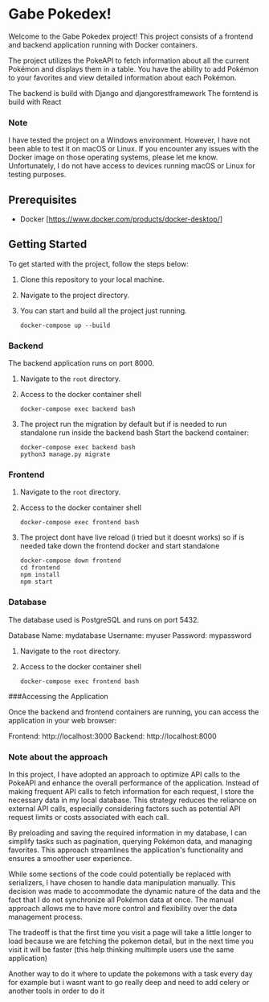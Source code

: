 # Gabe Pokedex!

Welcome to the Gabe Pokedex project! This project consists of a frontend and backend application running with Docker containers.

The project utilizes the PokeAPI to fetch information about all the current Pokémon and displays them in a table. You have the ability to add Pokémon to your favorites and view detailed information about each Pokémon.

The backend is build with Django and djangorestframework
The forntend is build with React


### Note 

I have tested the project on a Windows environment. However, I have not been able to test it on macOS or Linux. If you encounter any issues with the Docker image on those operating systems, please let me know. Unfortunately, I do not have access to devices running macOS or Linux for testing purposes. 

## Prerequisites

- Docker [https://www.docker.com/products/docker-desktop/]

## Getting Started

To get started with the project, follow the steps below:

1. Clone this repository to your local machine.
2. Navigate to the project directory.
2. You can start and build all the project just running.

   ```shell
   docker-compose up --build
   ```
### Backend

The backend application runs on port 8000.

1. Navigate to the `root` directory.
2. Access to the docker container shell

   ```shell
   docker-compose exec backend bash
   ```
3. The project run the migration by default but if is needed to run standalone run inside the backend bash 
Start the backend container:

    ```shell
    docker-compose exec backend bash
    python3 manage.py migrate
    ```

### Frontend

1. Navigate to the `root` directory.
2. Access to the docker container shell

   ```shell
   docker-compose exec frontend bash
   ```
3. The project dont have live reload (i tried but it doesnt works) so if is needed take down the frontend docker and start standalone


   ```shell
   docker-compose down frontend
   cd frontend
   npm install
   npm start
   ```

### Database
The database used is PostgreSQL and runs on port 5432.

Database Name: mydatabase
Username: myuser
Password: mypassword

1. Navigate to the `root` directory.
2. Access to the docker container shell

   ```shell
   docker-compose exec frontend bash
   ```
###Accessing the Application

Once the backend and frontend containers are running, you can access the application in your web browser:

Frontend: http://localhost:3000
Backend: http://localhost:8000


### Note about the approach

In this project, I have adopted an approach to optimize API calls to the PokeAPI and enhance the overall performance of the application. Instead of making frequent API calls to fetch information for each request, I store the necessary data in my local database. This strategy reduces the reliance on external API calls, especially considering factors such as potential API request limits or costs associated with each call.

By preloading and saving the required information in my database, I can simplify tasks such as pagination, querying Pokémon data, and managing favorites. This approach streamlines the application's functionality and ensures a smoother user experience.

While some sections of the code could potentially be replaced with serializers, I have chosen to handle data manipulation manually. This decision was made to accommodate the dynamic nature of the data and the fact that I do not synchronize all Pokémon data at once. The manual approach allows me to have more control and flexibility over the data management process.

The tradeoff is that the first time you visit a page will take a little longer to load because we are fetching the pokemon detail, but in the next time you visit it will be faster (this help thinking multimple users use the same application)

Another way to do it where to update the pokemons with a task every day for example but i wasnt want to go really deep and need to add celery or another tools in order to do it